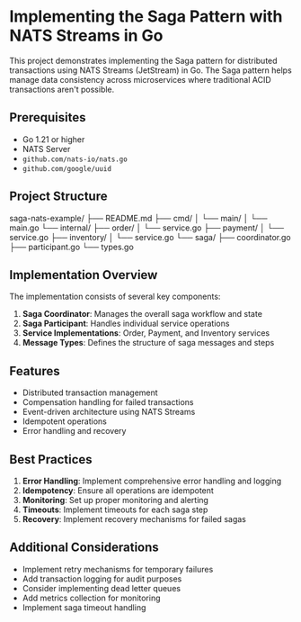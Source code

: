 # Implementing the Saga Pattern with NATS Streams in Go

This project demonstrates implementing the Saga pattern for distributed transactions using NATS Streams (JetStream) in Go. The Saga pattern helps manage data consistency across microservices where traditional ACID transactions aren't possible.

## Prerequisites

- Go 1.21 or higher
- NATS Server
- `github.com/nats-io/nats.go`
- `github.com/google/uuid`

## Project Structure

saga-nats-example/
├── README.md
├── cmd/
│ └── main/
│ └── main.go
└── internal/
├── order/
│ └── service.go
├── payment/
│ └── service.go
├── inventory/
│ └── service.go
└── saga/
├── coordinator.go
├── participant.go
└── types.go

## Implementation Overview

The implementation consists of several key components:

1. **Saga Coordinator**: Manages the overall saga workflow and state
2. **Saga Participant**: Handles individual service operations
3. **Service Implementations**: Order, Payment, and Inventory services
4. **Message Types**: Defines the structure of saga messages and steps

## Features

- Distributed transaction management
- Compensation handling for failed transactions
- Event-driven architecture using NATS Streams
- Idempotent operations
- Error handling and recovery

## Best Practices

1. **Error Handling**: Implement comprehensive error handling and logging
2. **Idempotency**: Ensure all operations are idempotent
3. **Monitoring**: Set up proper monitoring and alerting
4. **Timeouts**: Implement timeouts for each saga step
5. **Recovery**: Implement recovery mechanisms for failed sagas

## Additional Considerations

- Implement retry mechanisms for temporary failures
- Add transaction logging for audit purposes
- Consider implementing dead letter queues
- Add metrics collection for monitoring
- Implement saga timeout handling
